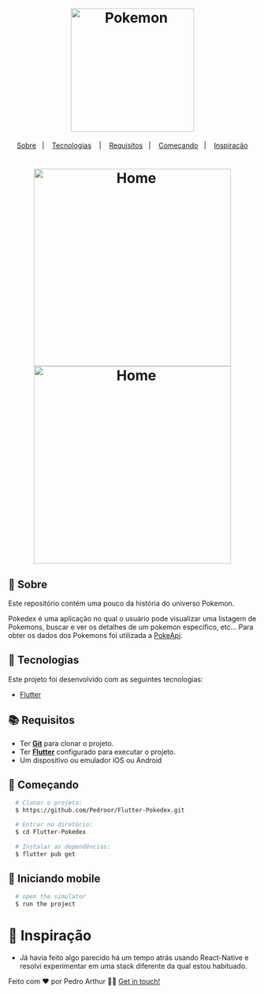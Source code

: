 <h1 align="center">
  <img alt="Pokemon" src="https://logosmarcas.net/wp-content/uploads/2020/05/Pokemon-Logo.png" width="250px" />
</h1>



<p align="center">
  <a href="#page_with_curl-sobre">Sobre</a>&nbsp;&nbsp;&nbsp;|&nbsp;&nbsp;&nbsp;
  <a href="#hammer-iniciando-mobile">Tecnologias</a>
  &nbsp;&nbsp;&nbsp;|&nbsp;&nbsp;&nbsp;
  <a href="#books-requisitos">Requisitos</a>&nbsp;&nbsp;&nbsp;|&nbsp;&nbsp;&nbsp;
  <a href="#rocket-começando">Começando</a>&nbsp;&nbsp;&nbsp;|&nbsp;&nbsp;&nbsp;
  <a href="#thought_balloon-começando">Inspiração</a>
</p>

<h1 align="center">
 <img alt="Home" src="https://imgur.com/L1qBD4c" width="400" />
 <img alt="Home" src="https://i.imgur.com/KS78XXU.png" width="400" />

</h1>

## :page_with_curl: Sobre
Este repositório contém uma pouco da história do universo Pokemon.

Pokedex é uma aplicação no qual o usuário pode visualizar uma listagem de Pokemons, buscar e ver os detalhes de um pokemon específico, etc... Para obter os dados dos Pokemons foi utilizada a [PokeApi](https://pokeapi.co/).

## :hammer: Tecnologias

Este projeto foi desenvolvido com as seguintes tecnologias:

- [Flutter](https://flutter.dev/)

## :books: Requisitos
- Ter [**Git**](https://git-scm.com/) para clonar o projeto.
- Ter [**Flutter**](https://docs.flutter.dev/get-started/install) configurado para executar o projeto.
- Um dispositivo ou emulador iOS ou Android

## :rocket: Começando
``` bash
  # Clonar o projeto:
  $ https://github.com/Pedroor/Flutter-Pokedex.git

  # Entrar no diretório:
  $ cd Flutter-Pokedex
  
  # Instalar as dependências:
  $ flutter pub get
```

## :iphone: Iniciando mobile
```bash
  # open the simulator 
  $ run the project

```

# :thought_balloon: Inspiração
- Já havia feito algo parecido há um tempo atrás usando React-Native e resolvi experimentar em uma stack diferente da qual estou habituado.


Feito com ❤️ por Pedro Arthur 👋🏻 [Get in touch!](https://github.com/Pedroor)
